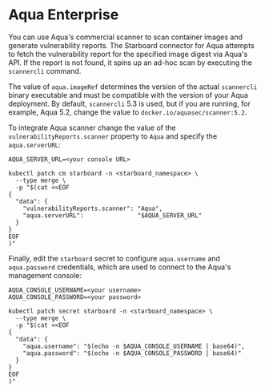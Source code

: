 # Aqua Enterprise

You can use Aqua's commercial scanner to scan container images and generate vulnerability reports. The Starboard
connector for Aqua attempts to fetch the vulnerability report for the specified image digest via Aqua's API.
If the report is not found, it spins up an ad-hoc scan by executing the `scannercli` command.

The value of `aqua.imageRef` determines the version of the actual `scannercli` binary executable and must be
compatible with the version of your Aqua deployment. By default, `scannercli` 5.3 is used, but if you are running,
for example, Aqua 5.2, change the value to `docker.io/aquasec/scanner:5.2`.

To integrate Aqua scanner change the value of the `vulnerabilityReports.scanner` property to `Aqua` and specify
the `aqua.serverURL`:

```
AQUA_SERVER_URL=<your console URL>

kubectl patch cm starboard -n <starboard_namespace> \
  --type merge \
  -p "$(cat <<EOF
{
  "data": {
    "vulnerabilityReports.scanner": "Aqua",
    "aqua.serverURL":               "$AQUA_SERVER_URL"
  }
}
EOF
)"
```

Finally, edit the `starboard` secret to configure `aqua.username` and `aqua.password` credentials, which are used
to connect to the Aqua's management console:

```
AQUA_CONSOLE_USERNAME=<your username>
AQUA_CONSOLE_PASSWORD=<your password>

kubectl patch secret starboard -n <starboard_namespace> \
  --type merge \
  -p "$(cat <<EOF
{
  "data": {
    "aqua.username": "$(echo -n $AQUA_CONSOLE_USERNAME | base64)",
    "aqua.password": "$(echo -n $AQUA_CONSOLE_PASSWORD | base64)"
  }
}
EOF
)"
```
